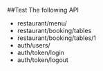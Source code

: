 ##Test The following API

- restaurant/menu/
- restaurant/booking/tables
- restaurant/booking/tables/1
- auth/users/
- auth/token/login
- auth/token/logout
